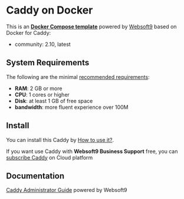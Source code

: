 # Caddy on Docker  

This is an **[Docker Compose template](https://github.com/Websoft9/docker-library)** powered by [Websoft9](https://www.websoft9.com) based on Docker for Caddy:


 - community:  2.10, latest


## System Requirements

The following are the minimal [recommended requirements](https://hub.docker.com/_/caddy):

* **RAM**: 2 GB or more
* **CPU**: 1 cores or higher
* **Disk**: at least 1 GB of free space
* **bandwidth**: more fluent experience over 100M  

## Install

You can install this Caddy by [How to use it?](https://github.com/Websoft9/docker-library#how-to-use-it).   

If you want use Caddy with **Websoft9 Business Support** free, you can [subscribe Caddy](https://www.websoft9.com/apps) on Cloud platform

## Documentation

[Caddy Administrator Guide](https://support.websoft9.com/docs/caddy) powered by Websoft9
